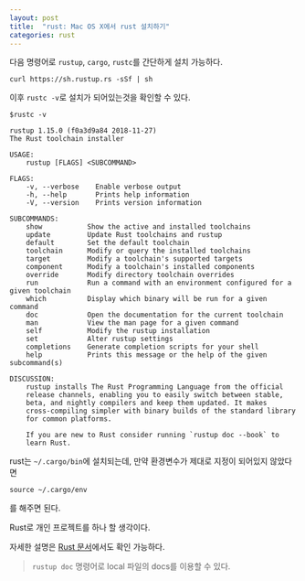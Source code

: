 ```yaml
---
layout: post 
title:  "rust: Mac OS X에서 rust 설치하기"
categories: rust
---
```


다음 명령어로 `rustup`, `cargo`, `rustc`를 간단하게 설치 가능하다.

```
curl https://sh.rustup.rs -sSf | sh
```


이후 `rustc -v`로 설치가 되어있는것을 확인할 수 있다.


```
$rustc -v

rustup 1.15.0 (f0a3d9a84 2018-11-27)
The Rust toolchain installer

USAGE:
    rustup [FLAGS] <SUBCOMMAND>

FLAGS:
    -v, --verbose    Enable verbose output
    -h, --help       Prints help information
    -V, --version    Prints version information

SUBCOMMANDS:
    show           Show the active and installed toolchains
    update         Update Rust toolchains and rustup
    default        Set the default toolchain
    toolchain      Modify or query the installed toolchains
    target         Modify a toolchain's supported targets
    component      Modify a toolchain's installed components
    override       Modify directory toolchain overrides
    run            Run a command with an environment configured for a given toolchain
    which          Display which binary will be run for a given command
    doc            Open the documentation for the current toolchain
    man            View the man page for a given command
    self           Modify the rustup installation
    set            Alter rustup settings
    completions    Generate completion scripts for your shell
    help           Prints this message or the help of the given subcommand(s)

DISCUSSION:
    rustup installs The Rust Programming Language from the official
    release channels, enabling you to easily switch between stable,
    beta, and nightly compilers and keep them updated. It makes
    cross-compiling simpler with binary builds of the standard library
    for common platforms.

    If you are new to Rust consider running `rustup doc --book` to
    learn Rust.
```

rust는 `~/.cargo/bin`에 설치되는데, 만약 환경변수가 제대로 지정이 되어있지 않았다면 

```
source ~/.cargo/env
```

를 해주면 된다.


Rust로 개인 프로젝트를 하나 할 생각이다.


자세한 설명은 [Rust 문서](https://doc.rust-lang.org/book/2018-edition/ch01-01-installation.html)에서도 확인 가능하다.

> `rustup doc` 명령어로 local 파일의 docs를 이용할 수 있다.
